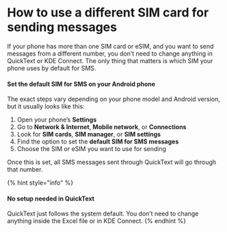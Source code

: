 # How to use a different SIM card for sending messages

If your phone has more than one SIM card or eSIM, and you want to send messages from a different number, you don’t need to change anything in QuickText or KDE Connect. The only thing that matters is which SIM your phone uses by default for SMS.

#### Set the default SIM for SMS on your Android phone

The exact steps vary depending on your phone model and Android version, but it usually looks like this:

1. Open your phone’s **Settings**
2. Go to **Network & Internet**, **Mobile network**, or **Connections**
3. Look for **SIM cards**, **SIM manager**, or **SIM settings**
4. Find the option to set the **default SIM for SMS messages**
5. Choose the SIM or eSIM you want to use for sending

Once this is set, all SMS messages sent through QuickText will go through that number.

{% hint style="info" %}
#### No setup needed in QuickText

QuickText just follows the system default. You don’t need to change anything inside the Excel file or in KDE Connect.
{% endhint %}

